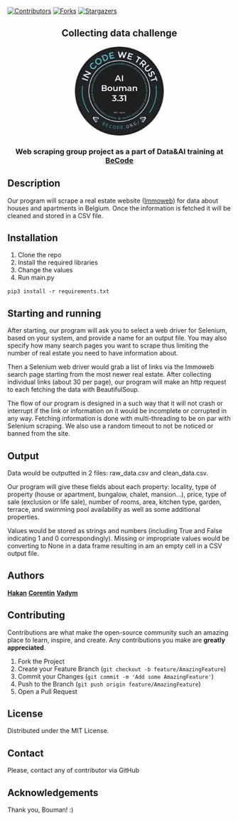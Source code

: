 
[![Contributors][contributors-shield]][contributors-url]
[![Forks][forks-shield]][forks-url]
[![Stargazers][stars-shield]][stars-url]
<!--[![MIT License][license-shield]][license-url] -->
<!--[![Issues][issues-shield]][issues-url] -->

  <h2 align="center">Collecting data challenge</h2>
  <p align="center">
    <a href="https://github.com/CorentinChanet/challenge-collecting-data">
    <img src="https://github.com/CorentinChanet/challenge-collecting-data/blob/readme/logo_Bouman_3.31.png" alt="Logo" width="200" height="200">
  </a>

  <h3 align="center">
    Web scraping group project as a part of Data&AI training at <a href="https://github.com/becodeorg"><strong>BeCode</strong></a>
    <br />

  </h3>

</p>

<h2> Description </h2>

Our program will scrape a real estate website ([Immoweb](https://www.immoweb.be/en)) for data about houses and apartments
in Belgium. Once the information is fetched it will be cleaned and stored in a CSV file.


<h2> Installation </h2>

1. Clone the repo
2. Install the required libraries
3. Change the values 
4. Run main.py

```
pip3 install -r requirements.txt
```

<h2> Starting and running</h2>

After starting, our program will ask you to select a web driver for Selenium, based on your system, and provide a name for an output file. You may also specify how many search pages you want to scrape thus limiting the number of real estate you need to have information about.

Then a Selenium web driver would grab a list of links via the Immoweb search page starting from the most newer real estate. After collecting individual links (about 30 per page), our program will make an http request to each fetching the data with BeautifulSoup.

The flow of our program is designed in a such way that it will not crash or interrupt if the link or information on it would be incomplete or corrupted in any way. Fetching information is done with multi-threading to be on par with Selenium scraping. We also use a random timeout to not be noticed or banned from the site.

<h2> Output </h2>

Data would be outputted in 2 files: raw_data.csv and clean_data.csv.

Our program will give these fields about each property: locality, type of property (house or apartment, bungalow, chalet, mansion...), price, type of sale (exclusion or life sale), number of rooms, area, kitchen type, garden, terrace, and swimming pool availability as well as some additional properties.

Values would be stored as strings and numbers (including True and False indicating 1 and 0 correspondingly). 
Missing or impropriate values would be converting to None in a data frame resulting in am an empty cell in a CSV output file.

<h2> Authors </h2>
<a href="https://github.com/hakanErgin"><strong>Hakan</strong></a>  
<a href="https://github.com/CorentinChanet"><strong>Corentin</strong></a>  
<a href="https://github.com/nicesoul"><strong>Vadym</strong></a>  


<!-- CONTRIBUTING -->
## Contributing

Contributions are what make the open-source community such an amazing place to learn, inspire, and create. Any contributions you make are **greatly appreciated**.

1. Fork the Project
2. Create your Feature Branch (`git checkout -b feature/AmazingFeature`)
3. Commit your Changes (`git commit -m 'Add some AmazingFeature'`)
4. Push to the Branch (`git push origin feature/AmazingFeature`)
5. Open a Pull Request

<!-- LICENSE -->
## License
Distributed under the MIT License.

<!-- CONTACT -->
## Contact
Please, contact any of contributor via GitHub

## Acknowledgements
Thank you, Bouman! :)


<!-- MARKDOWN LINKS & IMAGES -->
<!-- https://www.markdownguide.org/basic-syntax/#reference-style-links -->
[contributors-shield]: https://img.shields.io/github/contributors/CorentinChanet/challenge-collecting-data.svg?style=for-the-badge
[contributors-url]: https://github.com/CorentinChanet/challenge-collecting-data/graphs/contributors
[forks-shield]: https://img.shields.io/github/forks/CorentinChanet/challenge-collecting-data.svg?style=for-the-badge
[forks-url]: https://github.com/CorentinChanet/challenge-collecting-data/network/members
[stars-shield]: https://img.shields.io/github/stars/CorentinChanet/challenge-collecting-data.svg?style=for-the-badge
[stars-url]: https://github.com/CorentinChanet/challenge-collecting-data/stargazers
[issues-shield]: https://img.shields.io/github/issues/CorentinChanet/challenge-collecting-data.svg?style=for-the-badge
[issues-url]: https://github.com/CorentinChanet/challenge-collecting-data/issues
[license-shield]: https://img.shields.io/github/license/CorentinChanet/challenge-collecting-data.svg?style=for-the-badge
[license-url]: https://github.com/CorentinChanet/challenge-collecting-data/blob/master/LICENSE.txt
[product-screenshot]: images/screenshot.png
